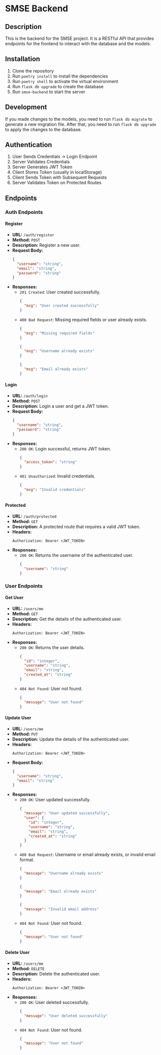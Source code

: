 # SMSE Backend

## Description

This is the backend for the SMSE project. It is a RESTful API that provides endpoints for the frontend to interact with the database and the models.

## Installation

1. Clone the repository
2. Run `poetry install` to install the dependencies
3. Run `poetry shell` to activate the virtual environment
4. Run `flask db upgrade` to create the database
5. Run `smse-backend` to start the server

## Development

If you made changes to the models, you need to run `flask db migrate` to generate a new migration file. After that, you need to run `flask db upgrade` to apply the changes to the database.

## Authentication

1. User Sends Credentials → Login Endpoint
2. Server Validates Credentials
3. Server Generates JWT Token
4. Client Stores Token (usually in localStorage)
5. Client Sends Token with Subsequent Requests
6. Server Validates Token on Protected Routes

## Endpoints

### Auth Endpoints

#### Register

- **URL:** `/auth/register`
- **Method:** `POST`
- **Description:** Register a new user.
- **Request Body:**
  ```json
  {
    "username": "string",
    "email": "string",
    "password": "string"
  }
  ```
- **Responses:**
  - `201 Created`: User created successfully.
    ```json
    {
      "msg": "User created successfully"
    }
    ```
  - `400 Bad Request`: Missing required fields or user already exists.
    ```json
    {
      "msg": "Missing required fields"
    }
    ```
    ```json
    {
      "msg": "Username already exists"
    }
    ```
    ```json
    {
      "msg": "Email already exists"
    }
    ```

#### Login

- **URL:** `/auth/login`
- **Method:** `POST`
- **Description:** Login a user and get a JWT token.
- **Request Body:**
  ```json
  {
    "username": "string",
    "password": "string"
  }
  ```
- **Responses:**
  - `200 OK`: Login successful, returns JWT token.
    ```json
    {
      "access_token": "string"
    }
    ```
  - `401 Unauthorized`: Invalid credentials.
    ```json
    {
      "msg": "Invalid credentials"
    }
    ```

#### Protected

- **URL:** `/auth/protected`
- **Method:** `GET`
- **Description:** A protected route that requires a valid JWT token.
- **Headers:**
  ```http
  Authorization: Bearer <JWT_TOKEN>
  ```
- **Responses:**
  - `200 OK`: Returns the username of the authenticated user.
    ```json
    {
      "username": "string"
    }
    ```

### User Endpoints

#### Get User

- **URL:** `/users/me`
- **Method:** `GET`
- **Description:** Get the details of the authenticated user.
- **Headers:**
  ```http
  Authorization: Bearer <JWT_TOKEN>
  ```
- **Responses:**
  - `200 OK`: Returns the user details.
    ```json
    {
      "id": "integer",
      "username": "string",
      "email": "string",
      "created_at": "string"
    }
    ```
  - `404 Not Found`: User not found.
    ```json
    {
      "message": "User not found"
    }
    ```

#### Update User

- **URL:** `/users/me`
- **Method:** `PUT`
- **Description:** Update the details of the authenticated user.
- **Headers:**
  ```http
  Authorization: Bearer <JWT_TOKEN>
  ```
- **Request Body:**
  ```json
  {
    "username": "string",
    "email": "string"
  }
  ```
- **Responses:**
  - `200 OK`: User updated successfully.
    ```json
    {
      "message": "User updated successfully",
      "user": {
        "id": "integer",
        "username": "string",
        "email": "string",
        "created_at": "string"
      }
    }
    ```
  - `400 Bad Request`: Username or email already exists, or invalid email format.
    ```json
    {
      "message": "Username already exists"
    }
    ```
    ```json
    {
      "message": "Email already exists"
    }
    ```
    ```json
    {
      "message": "Invalid email address"
    }
    ```
  - `404 Not Found`: User not found.
    ```json
    {
      "message": "User not found"
    }
    ```

#### Delete User

- **URL:** `/users/me`
- **Method:** `DELETE`
- **Description:** Delete the authenticated user.
- **Headers:**
  ```http
  Authorization: Bearer <JWT_TOKEN>
  ```
- **Responses:**
  - `200 OK`: User deleted successfully.
    ```json
    {
      "message": "User deleted successfully"
    }
    ```
  - `404 Not Found`: User not found.
    ```json
    {
      "message": "User not found"
    }
    ```